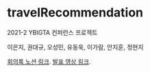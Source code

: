# travelRecommendation

2021-2 YBIGTA 컨퍼런스 프로젝트

이은지, 권대규, 오성민, 유동욱, 이가람, 안지훈, 정현지

[회의록 노션 링크](https://saymeoweundidi.notion.site/21-2-9a075f5b678540f08c6babb79ffea523).
[발표 영상 링크](https://youtu.be/tHB20xRZgZA).
